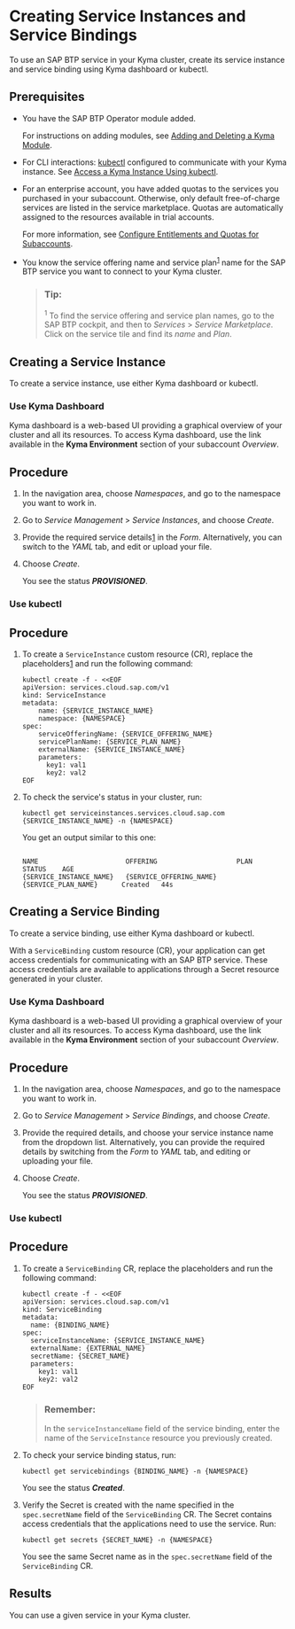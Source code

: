 <!-- loio17bd304aeab34294a4ca34fa9564147c -->

# Creating Service Instances and Service Bindings

To use an SAP BTP service in your Kyma cluster, create its service instance and service binding using Kyma dashboard or kubectl.



<a name="loio17bd304aeab34294a4ca34fa9564147c__prereq_wyw_t4w_ycc"/>

## Prerequisites

-   You have the SAP BTP Operator module added.

    For instructions on adding modules, see [Adding and Deleting a Kyma Module](../50-administration-and-ops/adding-and-deleting-a-kyma-module-1b548e9.md#loio1b548e9ad4744b978b8b595288b0cb5c).

-   For CLI interactions: [kubectl](https://kubernetes.io/docs/tasks/tools/) configured to communicate with your Kyma instance. See [Access a Kyma Instance Using kubectl](access-a-kyma-instance-using-kubectl-3e25944.md).

-   For an enterprise account, you have added quotas to the services you purchased in your subaccount. Otherwise, only default free-of-charge services are listed in the service marketplace. Quotas are automatically assigned to the resources available in trial accounts.

    For more information, see [Configure Entitlements and Quotas for Subaccounts](https://help.sap.com/docs/btp/sap-business-technology-platform/configure-entitlements-and-quotas-for-subaccounts?&version=Cloud).

-   You know the service offering name and service plan<sup>[1](creating-service-instances-and-service-bindings-17bd304.md#loio17bd304aeab34294a4ca34fa9564147c__note_xtk_1w1_t2c)</sup> name for the SAP BTP service you want to connect to your Kyma cluster.

    > ### Tip:  
    > <sup>1</sup> To find the service offering and service plan names, go to the SAP BTP cockpit, and then to *Services* \> *Service Marketplace*. Click on the service tile and find its *name* and *Plan*.


<a name="loio3ca9284699c44180b12e7be513bdac06"/>

<!-- loio3ca9284699c44180b12e7be513bdac06 -->

## Creating a Service Instance

To create a service instance, use either Kyma dashboard or kubectl.

<a name="task_unp_3d5_s2c"/>

<!-- task\_unp\_3d5\_s2c -->

### Use Kyma Dashboard

Kyma dashboard is a web-based UI providing a graphical overview of your cluster and all its resources. To access Kyma dashboard, use the link available in the **Kyma Environment** section of your subaccount *Overview*.



## Procedure

1.  In the navigation area, choose *Namespaces*, and go to the namespace you want to work in.

2.  Go to *Service Management* \> *Service Instances*, and choose *Create*.

3.  Provide the required service details<sup>[1](creating-service-instances-and-service-bindings-17bd304.md#loio17bd304aeab34294a4ca34fa9564147c__note_xtk_1w1_t2c)</sup> in the *Form*. Alternatively, you can switch to the *YAML* tab, and edit or upload your file.

4.  Choose *Create*.

    You see the status ***PROVISIONED***.


<a name="task_rxw_225_s2c"/>

<!-- task\_rxw\_225\_s2c -->

### Use kubectl



## Procedure

1.  To create a `ServiceInstance` custom resource \(CR\), replace the placeholders<sup>[1](creating-service-instances-and-service-bindings-17bd304.md#loio17bd304aeab34294a4ca34fa9564147c__note_xtk_1w1_t2c)</sup> and run the following command:

    ```
    kubectl create -f - <<EOF 
    apiVersion: services.cloud.sap.com/v1
    kind: ServiceInstance
    metadata:
        name: {SERVICE_INSTANCE_NAME}
        namespace: {NAMESPACE} 
    spec:
        serviceOfferingName: {SERVICE_OFFERING_NAME}
        servicePlanName: {SERVICE_PLAN_NAME}
        externalName: {SERVICE_INSTANCE_NAME}
        parameters:
          key1: val1
          key2: val2
    EOF
    ```

2.  To check the service's status in your cluster, run:

    ```
    kubectl get serviceinstances.services.cloud.sap.com {SERVICE_INSTANCE_NAME} -n {NAMESPACE}
    ```

    You get an output similar to this one:

    ```
    
    NAME                      OFFERING                    PLAN                     STATUS    AGE
    {SERVICE_INSTANCE_NAME}   {SERVICE_OFFERING_NAME}     {SERVICE_PLAN_NAME}      Created   44s
    ```


<a name="loioab5ca11be3bf4c029982332fe7092f74"/>

<!-- loioab5ca11be3bf4c029982332fe7092f74 -->

## Creating a Service Binding

To create a service binding, use either Kyma dashboard or kubectl.

With a `ServiceBinding` custom resource \(CR\), your application can get access credentials for communicating with an SAP BTP service. These access credentials are available to applications through a Secret resource generated in your cluster.

<a name="task_jpv_x25_s2c"/>

<!-- task\_jpv\_x25\_s2c -->

### Use Kyma Dashboard

Kyma dashboard is a web-based UI providing a graphical overview of your cluster and all its resources. To access Kyma dashboard, use the link available in the **Kyma Environment** section of your subaccount *Overview*.



## Procedure

1.  In the navigation area, choose *Namespaces*, and go to the namespace you want to work in.

2.  Go to *Service Management* \> *Service Bindings*, and choose *Create*.

3.  Provide the required details, and choose your service instance name from the dropdown list. Alternatively, you can provide the required details by switching from the *Form* to *YAML* tab, and editing or uploading your file.

4.  Choose *Create*.

    You see the status ***PROVISIONED***.


<a name="task_tjn_z25_s2c"/>

<!-- task\_tjn\_z25\_s2c -->

### Use kubectl



## Procedure

1.  To create a `ServiceBinding` CR, replace the placeholders and run the following command:

    ```
    kubectl create -f - <<EOF
    apiVersion: services.cloud.sap.com/v1
    kind: ServiceBinding
    metadata:
      name: {BINDING_NAME}
    spec:
      serviceInstanceName: {SERVICE_INSTANCE_NAME}
      externalName: {EXTERNAL_NAME}
      secretName: {SECRET_NAME}
      parameters:
        key1: val1
        key2: val2   
    EOF        
    ```

    > ### Remember:  
    > In the `serviceInstanceName` field of the service binding, enter the name of the `ServiceInstance` resource you previously created.

2.  To check your service binding status, run:

    ```
    kubectl get servicebindings {BINDING_NAME} -n {NAMESPACE}
    
    ```

    You see the status ***Created***.

3.  Verify the Secret is created with the name specified in the `spec.secretName` field of the `ServiceBinding` CR. The Secret contains access credentials that the applications need to use the service. Run:

    ```
    kubectl get secrets {SECRET_NAME} -n {NAMESPACE}
    
    ```

    You see the same Secret name as in the `spec.secretName` field of the `ServiceBinding` CR.




<a name="task_tjn_z25_s2c__result_v15_rq4_hfc"/>

## Results

You can use a given service in your Kyma cluster.

